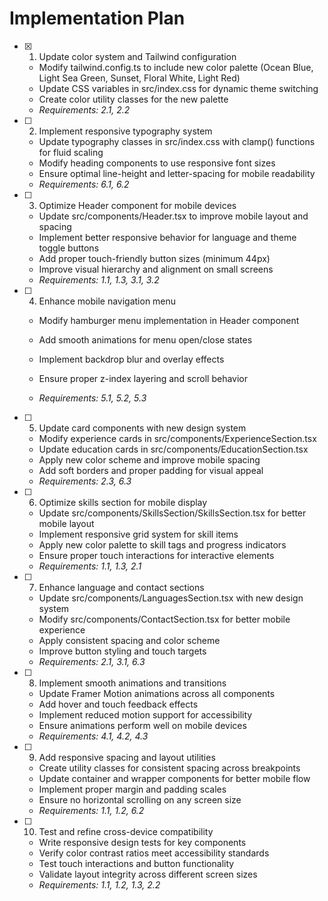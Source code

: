# Implementation Plan

- [x] 1. Update color system and Tailwind configuration


  - Modify tailwind.config.ts to include new color palette (Ocean Blue, Light Sea Green, Sunset, Floral White, Light Red)
  - Update CSS variables in src/index.css for dynamic theme switching
  - Create color utility classes for the new palette
  - _Requirements: 2.1, 2.2_



- [ ] 2. Implement responsive typography system
  - Update typography classes in src/index.css with clamp() functions for fluid scaling
  - Modify heading components to use responsive font sizes
  - Ensure optimal line-height and letter-spacing for mobile readability
  - _Requirements: 6.1, 6.2_



- [ ] 3. Optimize Header component for mobile devices
  - Update src/components/Header.tsx to improve mobile layout and spacing
  - Implement better responsive behavior for language and theme toggle buttons
  - Add proper touch-friendly button sizes (minimum 44px)
  - Improve visual hierarchy and alignment on small screens
  - _Requirements: 1.1, 1.3, 3.1, 3.2_

- [ ] 4. Enhance mobile navigation menu
  - Modify hamburger menu implementation in Header component


  - Add smooth animations for menu open/close states
  - Implement backdrop blur and overlay effects
  - Ensure proper z-index layering and scroll behavior
  - _Requirements: 5.1, 5.2, 5.3_

- [ ] 5. Update card components with new design system
  - Modify experience cards in src/components/ExperienceSection.tsx
  - Update education cards in src/components/EducationSection.tsx
  - Apply new color scheme and improve mobile spacing
  - Add soft borders and proper padding for visual appeal
  - _Requirements: 2.3, 6.3_

- [ ] 6. Optimize skills section for mobile display
  - Update src/components/SkillsSection/SkillsSection.tsx for better mobile layout
  - Implement responsive grid system for skill items
  - Apply new color palette to skill tags and progress indicators
  - Ensure proper touch interactions for interactive elements
  - _Requirements: 1.1, 1.3, 2.1_

- [ ] 7. Enhance language and contact sections
  - Update src/components/LanguagesSection.tsx with new design system
  - Modify src/components/ContactSection.tsx for better mobile experience
  - Apply consistent spacing and color scheme
  - Improve button styling and touch targets
  - _Requirements: 2.1, 3.1, 6.3_

- [ ] 8. Implement smooth animations and transitions
  - Update Framer Motion animations across all components
  - Add hover and touch feedback effects
  - Implement reduced motion support for accessibility
  - Ensure animations perform well on mobile devices
  - _Requirements: 4.1, 4.2, 4.3_

- [ ] 9. Add responsive spacing and layout utilities
  - Create utility classes for consistent spacing across breakpoints
  - Update container and wrapper components for better mobile flow
  - Implement proper margin and padding scales
  - Ensure no horizontal scrolling on any screen size
  - _Requirements: 1.1, 1.2, 6.2_

- [ ] 10. Test and refine cross-device compatibility
  - Write responsive design tests for key components
  - Verify color contrast ratios meet accessibility standards
  - Test touch interactions and button functionality
  - Validate layout integrity across different screen sizes
  - _Requirements: 1.1, 1.2, 1.3, 2.2_
